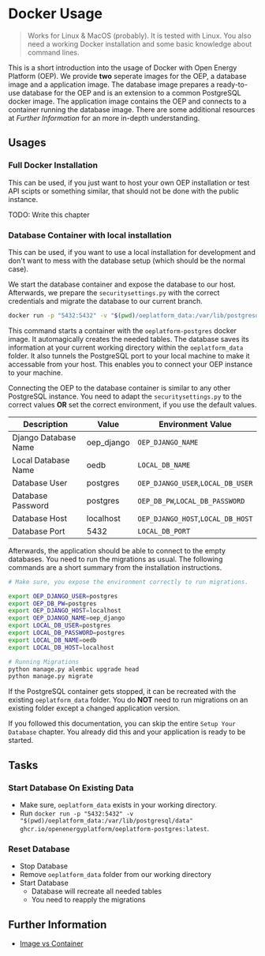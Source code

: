 # Docker Usage

> Works for Linux & MacOS (probably). It is tested with Linux.
> You also need a working Docker installation and some basic knowledge about command lines. 

This is a short introduction into the usage of Docker with Open Energy Platform (OEP). We provide **two** seperate images for the OEP, a database image and a application image. The database image prepares a ready-to-use database for the OEP and is an extension to a common PostgreSQL docker image. The application image contains the OEP and connects to a container running the database image. There are some additional resources at *Further Information* for an more in-depth understanding.

## Usages

### Full Docker Installation

This can be used, if you just want to host your own OEP installation or test API scipts or something similar, that should not be done with the public instance.

TODO: Write this chapter

### Database Container with local installation

This can be used, if you want to use a local installation for development and don't want to mess with the database setup (which should be the normal case).

We start the database container and expose the database to our host. Afterwards, we prepare the `securitysettings.py` with the correct credentials and migrate the database to our current branch.

```sh
docker run -p "5432:5432" -v "$(pwd)/oeplatform_data:/var/lib/postgresql/data" ghcr.io/openenergyplatform/oeplatform-postgres:latest
```

This command starts a container with the `oeplatform-postgres` docker image. It automagically creates the needed tables. The database saves its information at your current working directory within the `oeplatform_data` folder. It also tunnels the PostgreSQL port to your local machine to make it accessable from your host. This enables you to connect your OEP instance to your machine.

Connecting the OEP to the database container is similar to any other PostgreSQL instance. You need to adapt the `securitysettings.py` to the correct values **OR** set the correct environment, if you use the default values.

Description | Value | Environment Value 
-|-|-
|Django Database Name|oep_django|`OEP_DJANGO_NAME`
|Local Database Name|oedb|`LOCAL_DB_NAME`
|Database User|postgres|`OEP_DJANGO_USER`,`LOCAL_DB_USER`
|Database Password|postgres|`OEP_DB_PW`,`LOCAL_DB_PASSWORD`
|Database Host|localhost|`OEP_DJANGO_HOST`,`LOCAL_DB_HOST`
|Database Port|5432|`LOCAL_DB_PORT`

Afterwards, the application should be able to connect to the empty databases. You need to run the migrations as usual. The following commands are a short summary from the installation instructions.

```sh
# Make sure, you expose the environment correctly to run migrations.

export OEP_DJANGO_USER=postgres
export OEP_DB_PW=postgres
export OEP_DJANGO_HOST=localhost
export OEP_DJANGO_NAME=oep_django
export LOCAL_DB_USER=postgres
export LOCAL_DB_PASSWORD=postgres
export LOCAL_DB_NAME=oedb
export LOCAL_DB_HOST=localhost

# Running Migrations
python manage.py alembic upgrade head
python manage.py migrate
```

If the PostgreSQL container gets stopped, it can be recreated with the existing `oeplatform_data` folder. You do **NOT** need to run migrations on an existing folder except a changed application version.

If you followed this documentation, you can skip the entire `Setup Your Database` chapter. You already did this and your application is ready to be started.

## Tasks

### Start Database On Existing Data

+ Make sure, `oeplatform_data` exists in your working directory.
+ Run `docker run -p "5432:5432" -v "$(pwd)/oeplatform_data:/var/lib/postgresql/data" ghcr.io/openenergyplatform/oeplatform-postgres:latest`.

### Reset Database

+ Stop Database
+ Remove `oeplatform_data` folder from our working directory
+ Start Database
    + Database will recreate all needed tables
    + You need to reapply the migrations

## Further Information

+ [Image vs Container](https://stackoverflow.com/questions/23735149/what-is-the-difference-between-a-docker-image-and-a-container)

